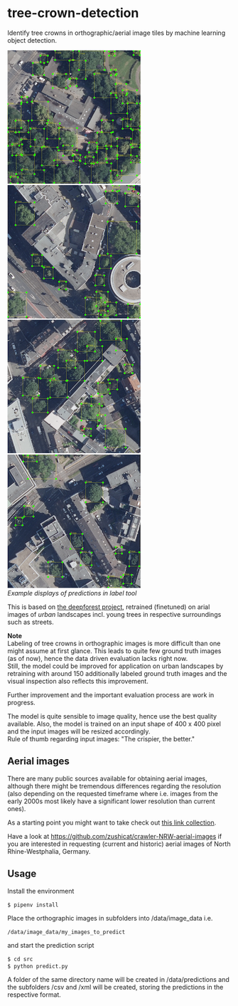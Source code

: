 # tree-crown-detection
Identify tree crowns in orthographic/aerial image tiles by machine learning object detection.    

![](readme_images/detected_tree_crowns_1.png) ![](readme_images/detected_tree_crowns_2.png)    
![](readme_images/detected_tree_crowns_3.png) ![](readme_images/detected_tree_crowns_4.png)    
*Example displays of predictions in label tool*    

This is based on [the deepforest project](https://deepforest.readthedocs.io/en/latest/), retrained (finetuned) on arial images of *urban* landscapes incl. young trees in respective surroundings such as streets.    

**Note**    
Labeling of tree crowns in orthographic images is more difficult than one might assume at first glance. This leads to quite few ground truth images (as of now), hence the data driven evaluation lacks right now.     
Still, the model could be improved for application on urban landscapes by retraining with around 150 additionally labeled ground truth images and the visual inspection also reflects this improvement.    

Further improvement and the important evaluation process are work in progress.     

The model is quite sensible to image quality, hence use the best quality available. Also, the model is trained on an input shape  of 400 x 400 pixel and the input images will be resized accordingly.     
Rule of thumb regarding input images: "The crispier, the better."    


## Aerial images
There are many public sources available for obtaining aerial images, although there might be tremendous differences regarding the resolution (also depending on the requested timeframe where i.e. images from the early 2000s most likely have a significant lower resolution than current ones).    

As a starting point you might want to take check out [this link collection](https://wiki.openstreetmap.org/wiki/Vertical_Aerial_Photographs).    

Have a look at https://github.com/zushicat/crawler-NRW-aerial-images if you are interested in requesting (current and historic) aerial images of North Rhine-Westphalia, Germany.


## Usage
Install the environment
```
$ pipenv install
```

Place the orthographic images in subfolders into /data/image_data i.e. 
```
/data/image_data/my_images_to_predict
```
and start the prediction script
```
$ cd src
$ python predict.py
```

A folder of the same directory name will be created in /data/predictions and the subfolders /csv and /xml will be created, storing the predictions in the respective format.


